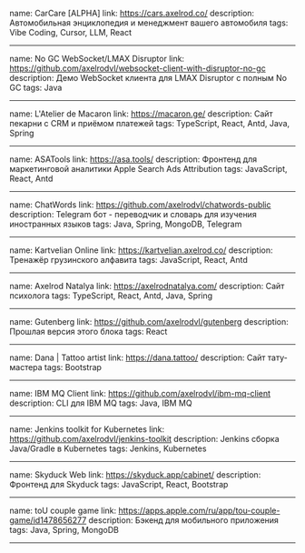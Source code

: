 name: CarCare [ALPHA]
link: https://cars.axelrod.co/
description: Автомобильная энциклопедия и менеджмент вашего автомобиля
tags: Vibe Coding, Cursor, LLM, React

---

name: No GC WebSocket/LMAX Disruptor
link: https://github.com/axelrodvl/websocket-client-with-disruptor-no-gc
description: Демо WebSocket клиента для LMAX Disruptor с полным No GC
tags: Java

---

name: L'Atelier de Macaron
link: https://macaron.ge/
description: Сайт пекарни с CRM и приёмом платежей
tags: TypeScript, React, Antd, Java, Spring

---

name: ASATools
link: https://asa.tools/
description: Фронтенд для маркетинговой аналитики Apple Search Ads Attribution
tags: JavaScript, React, Antd

---

name: ChatWords
link: https://github.com/axelrodvl/chatwords-public
description: Telegram бот - переводчик и словарь для изучения иностранных языков
tags: Java, Spring, MongoDB, Telegram

---

name: Kartvelian Online
link: https://kartvelian.axelrod.co/
description: Тренажёр грузинского алфавита
tags: JavaScript, React, Antd

---

name: Axelrod Natalya
link: https://axelrodnatalya.com/
description: Сайт психолога
tags: TypeScript, React, Antd, Java, Spring

---

name: Gutenberg
link: https://github.com/axelrodvl/gutenberg
description: Прошлая версия этого блока
tags: React

---

name: Dana | Tattoo artist
link: https://dana.tattoo/
description: Сайт тату-мастера
tags: Bootstrap

---

name: IBM MQ Client
link: https://github.com/axelrodvl/ibm-mq-client
description: CLI для IBM MQ
tags: Java, IBM MQ

---

name: Jenkins toolkit for Kubernetes
link: https://github.com/axelrodvl/jenkins-toolkit
description: Jenkins сборка Java/Gradle в Kubernetes
tags: Jenkins, Kubernetes

---

name: Skyduck Web
link: https://skyduck.app/cabinet/
description: Фронтенд для Skyduck
tags: JavaScript, React, Bootstrap

---

name: toU couple game
link: https://apps.apple.com/ru/app/tou-couple-game/id1478656277
description: Бэкенд для мобильного приложения
tags: Java, Spring, MongoDB

---